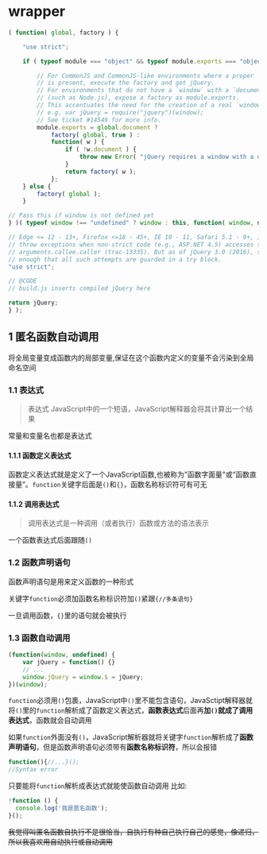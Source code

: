 # wrapper

```js
( function( global, factory ) {

	"use strict";

	if ( typeof module === "object" && typeof module.exports === "object" ) {

		// For CommonJS and CommonJS-like environments where a proper `window`
		// is present, execute the factory and get jQuery.
		// For environments that do not have a `window` with a `document`
		// (such as Node.js), expose a factory as module.exports.
		// This accentuates the need for the creation of a real `window`.
		// e.g. var jQuery = require("jquery")(window);
		// See ticket #14549 for more info.
		module.exports = global.document ?
			factory( global, true ) :
			function( w ) {
				if ( !w.document ) {
					throw new Error( "jQuery requires a window with a document" );
				}
				return factory( w );
			};
	} else {
		factory( global );
	}

// Pass this if window is not defined yet
} )( typeof window !== "undefined" ? window : this, function( window, noGlobal ) {

// Edge <= 12 - 13+, Firefox <=18 - 45+, IE 10 - 11, Safari 5.1 - 9+, iOS 6 - 9.1
// throw exceptions when non-strict code (e.g., ASP.NET 4.5) accesses strict mode
// arguments.callee.caller (trac-13335). But as of jQuery 3.0 (2016), strict mode should be common
// enough that all such attempts are guarded in a try block.
"use strict";

// @CODE
// build.js inserts compiled jQuery here

return jQuery;
} );
```

## 1 匿名函数自动调用

将全局变量变成函数内的局部变量,保证在这个函数内定义的变量不会污染到全局命名空间

### 1.1 表达式

> 表达式 JavaScript中的一个短语，JavaScript解释器会将其计算出一个结果

常量和变量名也都是表达式

#### 1.1.1 函数定义表达式

函数定义表达式就是定义了一个JavaScript函数,也被称为"函数字面量"或“函数直接量”。`function`关键字后面是`()`和`{}`，函数名称标识符可有可无

#### 1.1.2 调用表达式

> 调用表达式是一种调用（或者执行）函数或方法的语法表示

一个函数表达式后面跟随`()`

### 1.2 函数声明语句

函数声明语句是用来定义函数的一种形式

关键字`function`必须加函数名称标识符加`()`紧跟`{//多条语句}`

一旦调用函数，`{}`里的语句就会被执行

### 1.3 函数自动调用

```js
(function(window, undefined) {
    var jQuery = function() {}
    // ...
    window.jQuery = window.$ = jQuery;
})(window);
```

`function`必须用`()`包裹，JavaScript中`()`里不能包含语句，JavaSctipt解释器就将`()`里的`function`解析成了函数定义表达式，**函数表达式**后面再**加`()`**就成了**调用表达式**，函数就会自动调用

如果`function`外面没有`()`，JavaScript解析器就将关键字`function`解析成了**函数声明语句**，但是函数声明语句必须带有**函数名称标识符**，所以会报错

```js
function(){//...}();
//Syntax error
```

只要能将`function`解析成表达式就能使函数自动调用
比如:

```js
!function () {
  console.log('我是匿名函数');
}();
```
~~我觉得叫匿名函数自执行不是很恰当，自执行有种自己执行自己的感觉，像递归，所以我喜欢用自动执行或自动调用~~











